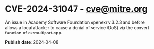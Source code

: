 # CVE-2024-31047 - cve@mitre.org

An issue in Academy Software Foundation openexr v.3.2.3 and before allows a local attacker to cause a denial of service (DoS) via the convert function of exrmultipart.cpp.

**Publish date:** 2024-04-08
